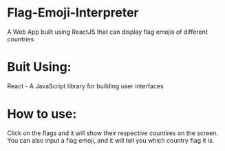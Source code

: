 # Flag-Emoji-Interpreter
 
A Web App built using ReactJS that can display flag emojis of different countries

# Buit Using: 
React - A JavaScript library for building user interfaces

# How to use:
Click on the flags and it will show their respective countires on the screen.
You can also input a flag emoji, and it will tell you which country flag it is.

